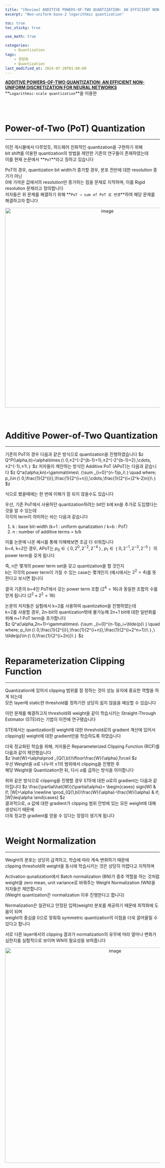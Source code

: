 ```yaml
---
title: "[Review] ADDITIVE POWERS-OF-TWO QUANTIZATION: AN EFFICIENT NON-UNIFORM DISCRETIZATION FOR NEURAL NETWORKS, ICLR, 2020"
excerpt: "Non-uniform base-2 logarithmic quantization"

toc: true
toc_sticky: true

use_math: true

categories:
    - Quantization
tags:
    - 경량화
    - Quantization
last_modified_at: 2024-07-20T01:00:00
---
```


<!--bundle exec jekyll serve : 임시 확인-->

**[ADDITIVE POWERS-OF-TWO QUANTIZATION: AN EFFICIENT NON-UNIFORM DISCRETIZATION FOR NEURAL NETWORKS](https://arxiv.org/abs/1909.13144)**<br>
**`Logarithmic-scale quantization`**을 이용한 <br>

<br>
<br>

# Power-of-Two (PoT) Quantization
---
이전 게시물에서 다루었듯, 하드웨어 친화적인 quantization을 구현하기 위해<br>
bit shift를 이용한 quantization의 방법을 제안한 기존의 연구들이 존재하였는데<br>
이를 현재 논문에서 **`PoT`**라고 칭하고 있습니다<br>

PoT의 경우, quantization bit width가 증가할 경우, 분포 전반에 대한 resolution 증가가 아닌<br>
0에 가까운 값에서의 resolution만 증가하는 점을 문제로 지적하며, 이를 Rigid resolution 문제라고 정의합니다<br>
저자들은 위 문제를 해결하기 위해 **`PoT → sum of PoT 로 변경`**하여 해당 문제를 해결하고자 합니다<br>
<center><img width="650" alt="image" src="https://github.com/user-attachments/assets/da72fb54-7edf-4c08-8c25-119ef4b192db"></center>
<br>
<br>

# Additive Power-of-Two Quantization
---
기존의 PoT의 경우 다음과 같은 방식으로 quantization을 진행하였습니다
$z
Q^P(\alpha,b)=\alpha\times｛\ 0,±2^{-2^{b-1}+1},±2^{-2^{b-1}+2},\cdots,±2^{-1},±1\ ｝
$z
저자들이 제안하는 방식인 Additive PoT (APoT)는 다음과 같습니다
$z
Q^a(\alpha,kn)=\gamma\times\ ｛\sum _{i=0}^{n-1}p_i\ ｝\quad where\; p_i\in｛\ 0,\frac{1}{2^{i}},\frac{1}{2^{i+n}},\cdots,\frac{1}{2^{i+(2^k-2)n}}\ ｝
$z

식으로 봤을때에는 한 번에 이해가 잘 되지 않을수도 있습니다<br>

우선, 기존 PoT에서 사용하던 quantization하려는 bit인 b에 kn을 추가로 도입했다는 것을 알 수 있는데<br>
각각의 term이 의미하는 바는 다음과 같습니다
1. k : base bit-width (k=1 : uniform qunatization / k=b : PoT)
2. n : number of additive terms = b/k 

이를 논문에 나온 예시를 통해 이해해보면 조금 더 쉬워집니다<br>
b=4, k=2인 경우, APoT는 $p_0\in｛\ 0,2^0,2^{-2},2^{-4}\ ｝$, $p_1\in｛\ 0,2^{-1},2^{-3},2^{-5}\ ｝$의 power term을 갖게 됩니다<br>

즉, n은 몇개의 power term set을 갖고 quantization을 할 것인지<br>
b는 각각의 power term이 가질 수 있는 case는 몇개인지 (예시에서는 $2^2=4$)를 뜻한다고 보시면 됩니다<br>

결국 기존의 b=4인 PoT에서 갖는 power term 조합 $(2^4=16)$과 동일한 조합의 수를 얻게 됩니다 $(2^2\times2^2=16)$<br>

논문의 저자들은 실험에서 k=2를 사용하여 quantization을 진행하였는데<br>
k=2를 사용할 경우, 2n-bit의 quantization밖에 불가능해 2n+1 bit에 대한 일반화를 위해 n+1 PoT term을 추가합니다<br>
$z
Q^a(\alpha,2n+1)=\gamma\times\ ｛\sum _{i=0}^{n-1}p_i+\tilde{p}\ ｝\quad where\; p_i\in｛\ 0,\frac{1}{2^{i}},\frac{1}{2^{i+n}},\frac{1}{2^{i+2^n+1}}\ ｝,\ \tilde{p}\in｛\ 0,\frac{1}{2^{i+2n}}\ ｝
$z
<br>
<br>

# Reparameterization Clipping Function
---
Quantization에 있어서 clipping 범위를 잘 정하는 것이 성능 유지에 중요한 역할을 하게 되는데<br>
모든 layer에 static한 threshold를 정하기란 상당히 쉽지 않음을 예상할 수 있습니다<br>

이런 문제를 해결하고자 threshold와 weight을 같이 학습시키는 Straight-Through Estimator (STE)라는 기법이 이전에 연구됐습니다<br>

STE에서는 quantization된 weight에 대한 threshold로의 gradient 계산에 있어서<br>
clipping된 weight에 대한 gradient만을 학습하도록 하였습니다<br>

더욱 정교화된 학습을 위해, 저자들은 Reparameterized Clipping Function (RCF)를 다음과 같이 제안했습니다<br>
$z
\hat{W}=\alpha\prod _{Q(1,b)}\lfloor\frac{W}{\alpha},1\rceil
$z
<br>
우선 Weight을 $\alpha$로 나누어 ±1의 범위에서 clipping을 진행한 후<br>
해당 Weight을 Quantization한 뒤, 다시 $\alpha$를 곱하는 방식을 의미합니다<br>

위와 같은 방식으로 clipping을 진행할 경우 STE에 대한 $\alpha$로의 gradient는 다음과 같아집니다
$z
\frac{\partial\hat{W}}{\partial\alpha}=
\begin{cases}
sign(W) & if\; |W|>\alpha \newline
\prod_{Q(1,b)}\frac{W}{\alpha}-\frac{W}{\alpha} & if\; |W|\leq\alpha
\end{cases}
$z
<br>
결과적으로, $\alpha$ 값에 대한 gradient가 clipping 범위 안밖에 있는 모든 weight에 대해 생성되기 때문에<br>
더욱 정교한 gradient를 얻을 수 있다는 장점이 생기게 됩니다
<br>
<br>

# Weight Normalization
---
Weight의 분포는 상당히 급격하고, 학습에 따라 계속 변화하기 때문에<br>
clipping threshold와 weight을 동시에 학습시키는 것은 상당히 어렵다고 지적하며<br>

Activation qunatization에서 Batch normalization (BN)가 중추 역할을 하는 것처럼<br>
weight을 zero mean, unit variance로 바꿔주는 Weight Normalization (WN)을 저자들은 제안합니다<br>
(Weight quantization은 normalization 이후 진행한다고 합니다)<br>

Normalization은 일관되고 안정된 입력(weight) 분포를 제공하기 때문에 최적화에 도움이 되며<br>
weight의 중심을 0으로 맞춰줘 symmetric quantization의 이점을 더욱 끌어올릴 수 있다고 합니다<br>

서로 다른 layer에서의 clipping 결과가 normalization의 유무에 따라 얼마나 변화가 심한지를 실험적으로 보이며 WN의 필요성을 보여줍니다
<center><img width="700" alt="image" src="https://github.com/user-attachments/assets/0ca5f8c8-3057-41b5-b7e4-d9e22de21400"></center>